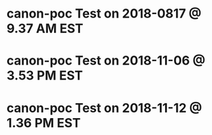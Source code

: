 # canon-poc Test on 2018-0817 @  9.37 AM EST
# canon-poc Test on 2018-11-06 @ 3.53 PM EST
# canon-poc Test on 2018-11-12 @ 1.36 PM EST
